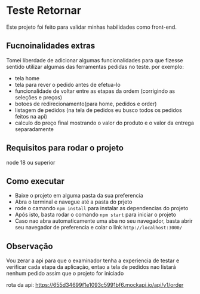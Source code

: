 # Teste Retornar

Este projeto foi feito para validar minhas habilidades como front-end.

## Fucnoinalidades extras
Tomei liberdade de adicionar algumas funcionalidades para que fizesse sentido utilizar algumas das ferramentas pedidas no teste. por exemplo:
- tela home
- tela para rever o pedido antes de efetua-lo
- funcionalidade de voltar entre as etapas da ordem (corrigindo as seleções e preços)
- botoes de redirecionamento(para home, pedidos e order)
- listagem de pedidos (na tela de pedidos eu busco todos os pedidos feitos na api)
- calculo do preço final mostrando o valor do produto e o valor da entrega separadamente

## Requisitos para rodar o projeto

node 18 ou superior

## Como executar

- Baixe o projeto em alguma pasta da sua preferencia
- Abra o terminal e navegue até a pasta do prjeto
- rode o camando `npm install` para instalar as dependencias do projeto 
- Após isto, basta rodar o comando `npm start` para iniciar o projeto
- Caso nao abra automaticamente uma aba no seu navegador, basta abrir seu navegador de preferencia e colar o link `http://localhost:3000/`

## Observação
Vou zerar a api para que o examinador tenha a experiencia de testar e verificar cada etapa da aplicação, entao a tela de pedidos nao listará nenhum pedido assim que o projeto for iniciado

rota da api: https://655d34699f1e1093c5991bf6.mockapi.io/api/v1/order


